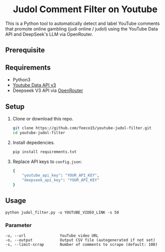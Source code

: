 <h1 align="center">Judol Comment Filter on Youtube</h1>

This is a Python tool to automatically detect and label YouTube comments that promote online gambling (judi online / judol) using the YouTube Data API and DeepSeek's LLM via OpenRouter.

## Prerequisite

## Requirements
 - Python3
 - [Youtube Data API v3](https://console.cloud.google.com)
 - Deepseek V3 API via [OpenRouter](https://openrouter.ai/deepseek/deepseek-chat:free)

## Setup
1. Clone or download this repo.

    ```sh
    git clone https://github.com/feeco15/youtube-judol-filter.git
    cd youtube-judol-filter
    ```

2. Install depedencies.

    ```sh
    pip install requirements.txt
    ```

3. Replace API keys to `config.json`:

    ```sh
    {
        "youtube_api_key": "YOUR_API_KEY",
        "deepseek_api_key": "YOUR_API_KEY"
    }
    ```

## Usage

```
python judol_filter.py -u YOUTUBE_VIDEO_LINK -s 50
```

### Parameter

```
-u, --url               YouTube video URL
-o, --output            Output CSV file (autogenerated if not set)
-s, --limit-scrap       Number of comments to scrape (default: 100)
```